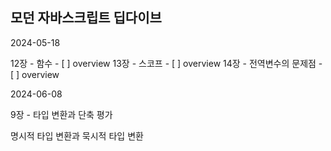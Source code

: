 ## 모던 자바스크립트 딥다이브

2024-05-18

12장 - 함수
    - [ ] overview
13장 - 스코프
    - [ ] overview
14장 - 전역변수의 문제점
    - [ ] overview


2024-06-08

9장 - 타입 변환과 단축 평가

명시적 타입 변환과 묵시적 타입 변환
